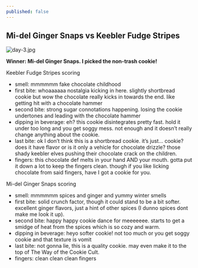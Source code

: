 ```yaml
---
published: false
---
```

## Mi-del Ginger Snaps vs Keebler Fudge Stripes

![day-3.jpg]({{site.baseurl}}/media/day-3.jpg)

**Winner: Mi-del Ginger Snaps. I picked the non-trash cookie!**

Keebler Fudge Stripes scoring
- smell:  mmmmmm fake chocolate childhood
- first bite: whoaaaaaa nostalgia kicking in here. slightly shortbread cookie but wow the chocolate really kicks in towards the end. like getting hit with a chocolate hammer
- second bite: strong sugar connotations happening. losing the cookie undertones and leading with the  chocolate hammer
- dipping in beverage: eh? this cookie disintegrates pretty fast. hold it under too long and you get soggy mess. not enough and it doesn’t really change anything about the cookie.
- last bite: ok I don’t think this is a shortbread cookie. it’s just… cookie? does it have flavor or is it only a vehicle for chocolate drizzle? those shady keebler elves pushing their chocolate crack on the children.
- fingers: this chocolate def melts in your hand AND your mouth. gotta put it down a lot to keep the fingers clean. though if you like licking chocolate from said fingers, have I got a cookie for you.

Mi-del Ginger Snaps scoring
- smell: mmmmmm spices and ginger and yummy winter smells
- first bite: solid crunch factor, though it could stand to be a bit softer. excellent ginger flavors, just a hint of other spices (I dunno spices dont make me look it up).
- second bite: happy happy cookie dance for meeeeeee. starts to get a smidge of heat from the spices which is so cozy and warm.
- dipping in beverage: heyo softer cookie! not too much or you get soggy cookie and that texture is vomit
- last bite: not gonna lie, this is a quality cookie. may even make it to the top of The Way of the Cookie Cult.
- fingers: clean clean clean fingers
